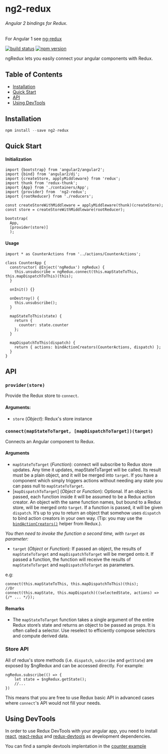 # ng2-redux
###### Angular 2 bindings for Redux.

For Angular 1 see [ng-redux](https://github.com/wbuchwalter/ng-redux)

[![build status](https://img.shields.io/travis/wbuchwalter/ng2-redux/master.svg?style=flat-square)](https://travis-ci.org/wbuchwalter/ng2-redux)
[![npm version](https://img.shields.io/npm/v/ng2-redux.svg?style=flat-square)](https://www.npmjs.com/package/ng2-redux)

ngRedux lets you easily connect your angular components with Redux.


## Table of Contents

- [Installation](#installation)
- [Quick Start](#quick-start)
- [API](#api)
- [Using DevTools](#using-devtools)

## Installation

```js
npm install --save ng2-redux
```

## Quick Start

#### Initialization

```JS
import {bootstrap} from 'angular2/angular2';
import {bind} from 'angular2/di';
import {createStore, applyMiddleware} from 'redux';
import thunk from 'redux-thunk';
import {App} from './containers/App';
import {provider} from  'ng2-redux';
import {rootReducer} from './reducers';

const createStoreWithMiddleware = applyMiddleware(thunk)(createStore);
const store = createStoreWithMiddleware(rootReducer);

bootstrap(
  App,
  [provider(store)]
  );
```

#### Usage

```JS
import * as CounterActions from '../actions/CounterActions';

class CounterApp {
  constructor( @Inject('ngRedux') ngRedux) {
    this.unsubscribe = ngRedux.connect(this.mapStateToThis, this.mapDispatchToThis)(this);
  }

  onInit() {}

  onDestroy() {
    this.unsubscribe();
  }

  mapStateToThis(state) {
    return {
      counter: state.counter
    };
  }

  mapDispatchToThis(dispatch) {
    return { actions: bindActionCreators(CounterActions, dispatch) };
  }
}
```

## API

### `provider(store)`

Provide the Redux store to `connect`.

#### Arguments: 
* `store` \(*Object*): Redux's store instance

### `connect(mapStateToTarget, [mapDispatchToTarget])(target)`

Connects an Angular component to Redux.

#### Arguments
* `mapStateToTarget` \(*Function*): connect will subscribe to Redux store updates. Any time it updates, mapStateToTarget will be called. Its result must be a plain object, and it will be merged into `target`. If you have a component which simply triggers actions without needing any state you can pass null to `mapStateToTarget`.
* [`mapDispatchToTarget`] \(*Object* or *Function*): Optional. If an object is passed, each function inside it will be assumed to be a Redux action creator. An object with the same function names, but bound to a Redux store, will be merged onto `target`. If a function is passed, it will be given `dispatch`. It’s up to you to return an object that somehow uses `dispatch` to bind action creators in your own way. (Tip: you may use the [`bindActionCreators()`](http://gaearon.github.io/redux/docs/api/bindActionCreators.html) helper from Redux.).

*You then need to invoke the function a second time, with `target` as parameter:*
* `target` \(*Object* or *Function*): If passed an object, the results of `mapStateToTarget` and `mapDispatchToTarget` will be merged onto it. If passed a function, the function will receive the results of `mapStateToTarget` and `mapDispatchToTarget` as parameters.

e.g:
```JS 
connect(this.mapStateToThis, this.mapDispatchToThis)(this);
//Or
connect(this.mapState, this.mapDispatch)((selectedState, actions) => {/* ... */});
```


#### Remarks
* The `mapStateToTarget` function takes a single argument of the entire Redux store’s state and returns an object to be passed as props. It is often called a selector. Use reselect to efficiently compose selectors and compute derived data.


### Store API
All of redux's store methods (i.e. `dispatch`, `subscribe` and `getState`) are exposed by $ngRedux and can be accessed directly. For example:

```JS
ngRedux.subscribe(() => {
    let state = $ngRedux.getState();
    //...
})
```

This means that you are free to use Redux basic API in advanced cases where `connect`'s API would not fill your needs.


## Using DevTools

In order to use Redux DevTools with your angular app, you need to install [react](https://www.npmjs.com/package/react), [react-redux](https://www.npmjs.com/package/react-redux) and [redux-devtools](https://www.npmjs.com/package/redux-devtools) as development dependencies.

You can find a sample devtools implentation in the [counter example](https://github.com/wbuchwalter/ng2-redux/blob/master/examples/counter/devTools.js)
